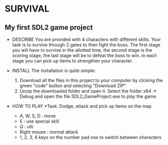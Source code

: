 # SURVIVAL
My first SDL2 game project 
-------------------------------------------------------------

+ DESCRIBE
You are provided with 4 characters with different skills. Your task is to survive through 2 gates to then fight the boss. The first stage you will have to survive in the allotted time, the second stage is the scoring stage, the last stage will be to defeat the boss to win. In each stage you can pick up items to strengthen your character.


+ INSTALL
   The installation is quite simple:
    1. Download all the files in this project to your computer by clicking the green "code" button and selecting "Download ZIP".
    2. Unzip the downloaded folder and open it. Select the folder x64 -> Debug and open the file SDL2_GameProject.exe to play the game


+ HOW TO PLAY
*Task: Dodge, attack and pick up items on the map
    - A, W, S, D  : move
    - E           : use special skill
    - Q           : ulti
    - Right mouse : normal attack
    - 1, 2, 3, 4 keys on the number pad row to switch between characters
